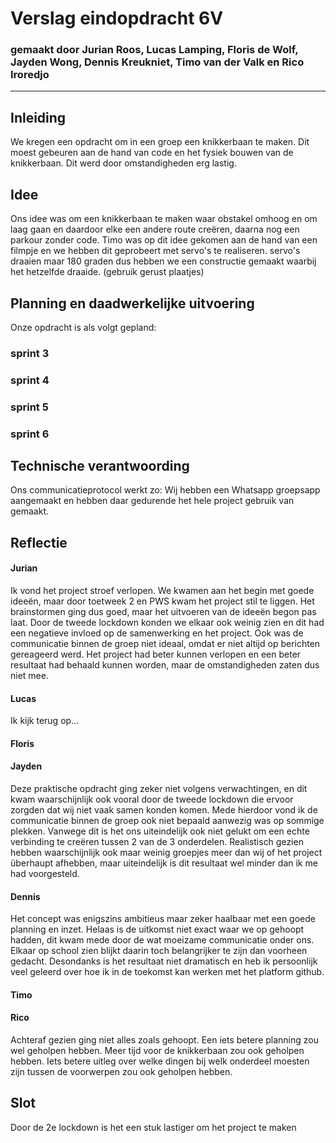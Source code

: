 # Verslag eindopdracht 6V
### gemaakt door Jurian Roos, Lucas Lamping, Floris de Wolf, Jayden Wong, Dennis Kreukniet, Timo van der Valk en Rico Iroredjo

---

## Inleiding
We kregen een opdracht om in een groep een knikkerbaan te maken. Dit moest gebeuren aan de hand van code en het fysiek bouwen van de knikkerbaan. Dit werd door omstandigheden erg lastig.



## Idee
Ons idee was om een knikkerbaan te maken waar obstakel omhoog en om laag gaan en daardoor elke een andere route creëren, daarna nog een parkour zonder code. Timo was op dit idee gekomen aan de hand van een filmpje en we hebben dit geprobeert met servo's te realiseren. servo's draaien maar 180 graden dus hebben we een constructie gemaakt waarbij het hetzelfde draaide.
(gebruik gerust plaatjes)



## Planning en daadwerkelijke uitvoering
Onze opdracht is als volgt gepland:

### sprint 3

### sprint 4

### sprint 5

### sprint 6



## Technische verantwoording
Ons communicatieprotocol werkt zo:
Wij hebben een Whatsapp groepsapp aangemaakt en hebben daar gedurende het hele project gebruik van gemaakt.


## Reflectie
#### Jurian
Ik vond het project stroef verlopen. We kwamen aan het begin met goede ideeën, maar door toetweek 2 en PWS kwam het project stil te liggen. Het brainstormen ging dus goed, maar het uitvoeren van de ideeën begon pas laat. Door de tweede lockdown konden we elkaar ook weinig zien en dit had een negatieve invloed op de samenwerking en het project. Ook was de communicatie binnen de groep niet ideaal, omdat er niet altijd op berichten gereageerd werd. Het project had beter kunnen verlopen en een beter resultaat had behaald kunnen worden, maar de omstandigheden zaten dus niet mee.

#### Lucas
Ik kijk terug op...

#### Floris

#### Jayden
Deze praktische opdracht ging zeker niet volgens verwachtingen, en dit kwam waarschijnlijk ook vooral door de tweede lockdown die ervoor zorgden dat wij niet vaak samen konden komen. Mede hierdoor vond ik de communicatie binnen de groep ook niet bepaald aanwezig was op sommige plekken. Vanwege dit is het ons uiteindelijk ook niet gelukt om een echte verbinding te creëren tussen 2 van de 3 onderdelen. Realistisch gezien hebben waarschijnlijk ook maar weinig groepjes meer dan wij of het project überhaupt afhebben, maar uiteindelijk is dit resultaat wel minder dan ik me had voorgesteld.

#### Dennis
Het concept was enigszins ambitieus maar zeker haalbaar met een goede planning en inzet. Helaas is de uitkomst niet exact waar we op gehoopt hadden, dit kwam mede door de wat moeizame communicatie onder ons. Elkaar op school zien blijkt daarin toch belangrijker te zijn dan voorheen gedacht. Desondanks is het resultaat niet dramatisch en heb ik persoonlijk veel geleerd over hoe ik in de toekomst kan werken met het platform github.

#### Timo

#### Rico
Achteraf gezien ging niet alles zoals gehoopt. Een iets betere planning zou wel geholpen hebben. Meer tijd voor de knikkerbaan zou ook geholpen hebben. Iets betere uitleg over welke dingen bij welk onderdeel moesten zijn tussen de voorwerpen zou ook geholpen hebben.
## Slot
Door de 2e lockdown is het een stuk lastiger om het project te maken
